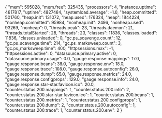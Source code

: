 {
	"mem": 595028,
	"mem.free": 325435,
	"processors": 4,
	"instance.uptime": 4817817,
	"uptime": 4827484,
	"systemload.average": -1.0,
	"heap.committed": 501760,
	"heap.init": 131072,
	"heap.used": 176324,
	"heap": 1844224,
	"nonheap.committed": 95984,
	"nonheap.init": 2496,
	"nonheap.used": 93269,
	"nonheap": 0,
	"threads.peak": 23,
	"threads.daemon": 21,
	"threads.totalStarted": 28,
	"threads": 23,
	"classes": 11836,
	"classes.loaded": 11836,
	"classes.unloaded": 0,
	"gc.ps_scavenge.count": 12,
	"gc.ps_scavenge.time": 214,
	"gc.ps_marksweep.count": 3,
	"gc.ps_marksweep.time": 400,
	"httpsessions.max": -1,
	"httpsessions.active": 0,
	"datasource.primary.active": 0,
	"datasource.primary.usage": 0.0,
	"gauge.response.mappings": 17.0,
	"gauge.response.beans": 38.0,
	"gauge.response.env": 18.0,
	"gauge.response.trace": 108.0,
	"gauge.response.autoconfig": 26.0,
	"gauge.response.dump": 65.0,
	"gauge.response.metrics": 24.0,
	"gauge.response.configprops": 129.0,
	"gauge.response.info": 24.0,
	"gauge.response.star-star.favicon.ico": 20.0,
	"counter.status.200.mappings": 1,
	"counter.status.200.info": 2,
	"counter.status.200.star-star.favicon.ico": 1,
	"counter.status.200.beans": 1,
	"counter.status.200.metrics": 1,
	"counter.status.200.configprops": 1,
	"counter.status.200.dump": 2,
	"counter.status.200.autoconfig": 1,
	"counter.status.200.trace": 1,
	"counter.status.200.env": 2
}